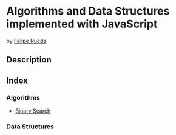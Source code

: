 # Algorithms and Data Structures implemented with JavaScript
by [Felipe Rueda](https://twitter.com/ferueda)

## Description

## Index

### Algorithms

- [Binary Search](https://github.com/ferueda/cs-in-js/blob/main/algorithms/binary-search.js)

### Data Structures
